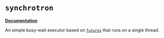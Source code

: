 # `synchrotron`

**[Documentation](https://rufflewind.com/synchrotron)**

An simple busy-wait executor based on [`futures`](https://crates.io/crates/futures) that runs on a single thread.
